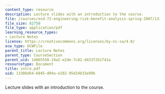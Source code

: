 ```yaml
---
content_type: resource
description: Lecture slides with an introduction to the course.
file: /courses/esd-72-engineering-risk-benefit-analysis-spring-2007/13386d646845d04ae28295d24b33e99b_intro.pdf
file_size: 82750
file_type: application/pdf
learning_resource_types:
- Lecture Notes
license: https://creativecommons.org/licenses/by-nc-sa/4.0/
ocw_type: OCWFile
parent_title: Lecture Notes
parent_type: CourseSection
parent_uid: 14865558-19a2-e2de-7c82-d433f2b1f41a
resourcetype: Document
title: intro.pdf
uid: 13386d64-6845-d04a-e282-95d24b33e99b
---
```

Lecture slides with an introduction to the course.